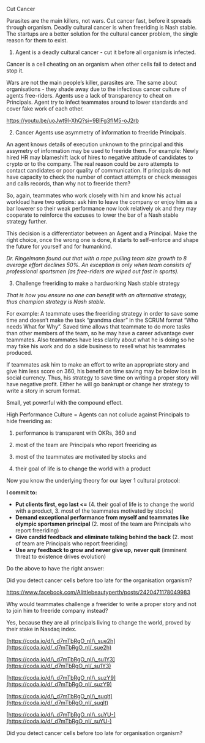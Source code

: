 Cut Cancer

Parasites are the main killers, not wars. Cut cancer fast, before it spreads through organism. Deadly cultural cancer is when freeriding is Nash stable. The startups are a better solution for the cultural cancer problem, the single reason for them to exist.

1. Agent is a deadly cultural cancer - cut it before all organism is infected.

Cancer is a cell cheating on an organism when other cells fail to detect and stop it.

Wars are not the main people’s killer, parasites are. The same about organisations - they shade away due to the infectious cancer culture of agents free-riders. Agents use a lack of transparency to cheat on Principals. Agent try to infect teammates around to lower standards and cover fake work of each other.

https://youtu.be/uoJwt9l-XhQ?si=9BlFg3flM5-oJ2rb

2. Cancer Agents use asymmetry of information to freeride Principals.

An agent knows details of execution unknown to the principal and this assymetry of information may be used to freeride them. For example: Newly hired HR may blameshift lack of hires to negative attitude of candidates to crypto or to the company. The real reason could be zero attempts to contact candidates or poor quality of communication. If principals do not have capacity to check the number of contact attempts or check messages and calls records, than why not to freeride them?

So, again, teammates who work closely with him and know his actual workload have two options: ask him to leave the company or enjoy him as a bar lowerer so their weak performance now look relatively ok and they may cooperate to reinforce the excuses to lower the bar of a Nash stable strategy further.

This decision is a differentiator between an Agent and a Principal. Make the right choice, once the wrong one is done, it starts to self-enforce and shape the future for yourself and for humankind.

_Dr. Ringelmann found out that with a rope pulling team size growth to 8 average effort declines 50%. An exception is only when team consists of professional sportsmen (as free-riders are wiped out fast in sports)._

3. Challenge freeriding to make a hardworking Nash stable strategy

_That is how you ensure no one can benefit with an alternative strategy, thus champion strategy is Nash stable._

For example: A teammate uses the freeriding strategy in order to save some time and doesn’t make the task “grandma clear” in the SCRUM format “Who needs What for Why”. Saved time allows that teammate to do more tasks than other members of the team, so he may have a career advantage over teammates. Also teammates have less clarity about what he is doing so he may fake his work and do a side business to resell what his teammates produced.

If teammates ask him to make an effort to write an appropriate story and give him less score on 360, his benefit on time saving may be below loss in social currency. Thus, his strategy to save time on writing a proper story will have negative profit. Either he will go bankrupt or change her strategy to write a story in scrum format.

Small, yet powerful with the compound effect.

High Performance Culture = Agents can not collude against Principals to hide freeriding as:

1. performance is transparent with OKRs, 360 and

2. most of the team are Principals who report freeriding as

3. most of the teammates are motivated by stocks and

4. their goal of life is to change the world with a product

Now you know the underlying theory for our layer 1 cultural protocol:

**I commit to:**

- **Put clients first, ego last <=** (4. their goal of life is to change the world with a product, 3. most of the teammates motivated by stocks)
- **Demand exceptional performance from myself and teammates like olympic sportsmen principal** (2. most of the team are Principals who report freeriding)
- **Give candid feedback and eliminate talking behind the back** (2. most of team are Principals who report freeriding)
- **Use any feedback to grow and never give up, never quit** (imminent threat to existence drives evolution)

Do the above to have the right answer:

Did you detect cancer cells before too late for the organisation organism?

https://www.facebook.com/Alittlebeautyperth/posts/2420471178049983

Why would teammates challenge a freerider to write a proper story and not to join him to freeride company instead?

Yes, because they are all principals living to change the world, proved by their stake in Nasdaq index.

[https://coda.io/d/\_d7mTbRgO_nI/\_sue2h](https://coda.io/d/_d7mTbRgO_nI/_sue2h)

[https://coda.io/d/\_d7mTbRgO_nI/\_su1Y3](https://coda.io/d/_d7mTbRgO_nI/_su1Y3)

[https://coda.io/d/\_d7mTbRgO_nI/\_suzY9](https://coda.io/d/_d7mTbRgO_nI/_suzY9)

[https://coda.io/d/\_d7mTbRgO_nI/\_suqlt](https://coda.io/d/_d7mTbRgO_nI/_suqlt)

[https://coda.io/d/\_d7mTbRgO_nI/\_suYU-](https://coda.io/d/_d7mTbRgO_nI/_suYU-)

Did you detect cancer cells before too late for organisation organism?
